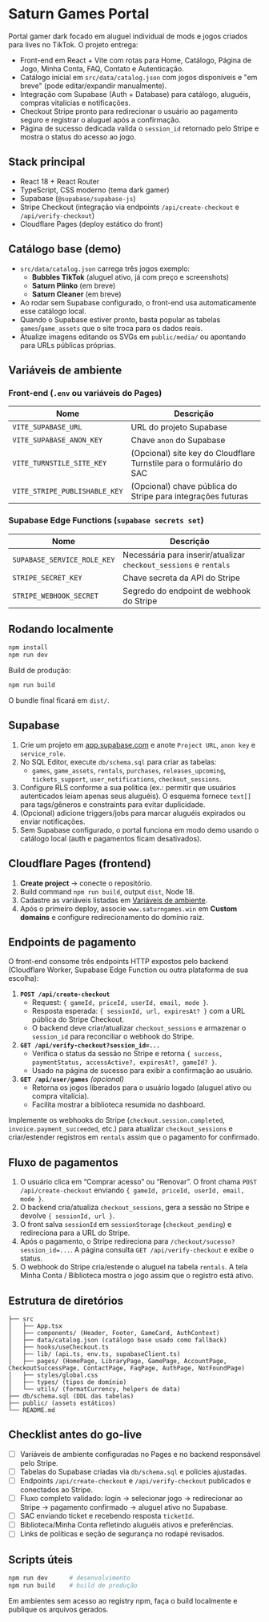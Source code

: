 # Saturn Games Portal

Portal gamer dark focado em aluguel individual de mods e jogos criados para lives no TikTok. O projeto entrega:

- Front-end em React + Vite com rotas para Home, Catálogo, Página de Jogo, Minha Conta, FAQ, Contato e Autenticação.
- Catálogo inicial em `src/data/catalog.json` com jogos disponíveis e "em breve" (pode editar/expandir manualmente).
- Integração com Supabase (Auth + Database) para catálogo, aluguéis, compras vitalícias e notificações.
- Checkout Stripe pronto para redirecionar o usuário ao pagamento seguro e registrar o aluguel após a confirmação.
- Página de sucesso dedicada valida o `session_id` retornado pelo Stripe e mostra o status do acesso ao jogo.

## Stack principal

- React 18 + React Router
- TypeScript, CSS moderno (tema dark gamer)
- Supabase (`@supabase/supabase-js`)
- Stripe Checkout (integração via endpoints `/api/create-checkout` e `/api/verify-checkout`)
- Cloudflare Pages (deploy estático do front)

## Catálogo base (demo)

- `src/data/catalog.json` carrega três jogos exemplo:
  - **Bubbles TikTok** (aluguel ativo, já com preço e screenshots)
  - **Saturn Plinko** (em breve)
  - **Saturn Cleaner** (em breve)
- Ao rodar sem Supabase configurado, o front-end usa automaticamente esse catálogo local.
- Quando o Supabase estiver pronto, basta popular as tabelas `games`/`game_assets` que o site troca para os dados reais.
- Atualize imagens editando os SVGs em `public/media/` ou apontando para URLs públicas próprias.

## Variáveis de ambiente

### Front-end (`.env` ou variáveis do Pages)

| Nome | Descrição |
| --- | --- |
| `VITE_SUPABASE_URL` | URL do projeto Supabase |
| `VITE_SUPABASE_ANON_KEY` | Chave `anon` do Supabase |
| `VITE_TURNSTILE_SITE_KEY` | (Opcional) site key do Cloudflare Turnstile para o formulário do SAC |
| `VITE_STRIPE_PUBLISHABLE_KEY` | (Opcional) chave pública do Stripe para integrações futuras |

### Supabase Edge Functions (`supabase secrets set`)

| Nome | Descrição |
| --- | --- |
| `SUPABASE_SERVICE_ROLE_KEY` | Necessária para inserir/atualizar `checkout_sessions` e `rentals` |
| `STRIPE_SECRET_KEY` | Chave secreta da API do Stripe |
| `STRIPE_WEBHOOK_SECRET` | Segredo do endpoint de webhook do Stripe |

## Rodando localmente

```bash
npm install
npm run dev
```

Build de produção:

```bash
npm run build
```

O bundle final ficará em `dist/`.

## Supabase

1. Crie um projeto em [app.supabase.com](https://app.supabase.com) e anote `Project URL`, `anon key` e `service_role`.
2. No SQL Editor, execute `db/schema.sql` para criar as tabelas:
   - `games`, `game_assets`, `rentals`, `purchases`, `releases_upcoming`, `tickets_support`, `user_notifications`, `checkout_sessions`.
3. Configure RLS conforme a sua política (ex.: permitir que usuários autenticados leiam apenas seus aluguéis). O esquema fornece `text[]` para tags/gêneros e constraints para evitar duplicidade.
4. (Opcional) adicione triggers/jobs para marcar aluguéis expirados ou enviar notificações.
5. Sem Supabase configurado, o portal funciona em modo demo usando o catálogo local (auth e pagamentos ficam desativados).

## Cloudflare Pages (frontend)

1. **Create project** → conecte o repositório.
2. Build command `npm run build`, output `dist`, Node 18.
3. Cadastre as variáveis listadas em [Variáveis de ambiente](#variáveis-de-ambiente).
4. Após o primeiro deploy, associe `www.saturngames.win` em **Custom domains** e configure redirecionamento do domínio raiz.

## Endpoints de pagamento

O front-end consome três endpoints HTTP expostos pelo backend (Cloudflare Worker, Supabase Edge Function ou outra plataforma de sua escolha):

1. **`POST /api/create-checkout`**
   - Request: `{ gameId, priceId, userId, email, mode }`.
   - Resposta esperada: `{ sessionId, url, expiresAt? }` com a URL pública do Stripe Checkout.
   - O backend deve criar/atualizar `checkout_sessions` e armazenar o `session_id` para reconciliar o webhook do Stripe.
2. **`GET /api/verify-checkout?session_id=...`**
   - Verifica o status da sessão no Stripe e retorna `{ success, paymentStatus, accessActive?, expiresAt?, gameId? }`.
   - Usado na página de sucesso para exibir a confirmação ao usuário.
3. **`GET /api/user/games`** *(opcional)*
   - Retorna os jogos liberados para o usuário logado (aluguel ativo ou compra vitalícia).
   - Facilita mostrar a biblioteca resumida no dashboard.

Implemente os webhooks do Stripe (`checkout.session.completed`, `invoice.payment_succeeded`, etc.) para atualizar `checkout_sessions` e criar/estender registros em `rentals` assim que o pagamento for confirmado.

## Fluxo de pagamentos

1. O usuário clica em “Comprar acesso” ou “Renovar”. O front chama `POST /api/create-checkout` enviando `{ gameId, priceId, userId, email, mode }`.
2. O backend cria/atualiza `checkout_sessions`, gera a sessão no Stripe e devolve `{ sessionId, url }`.
3. O front salva `sessionId` em `sessionStorage` (`checkout_pending`) e redireciona para a URL do Stripe.
4. Após o pagamento, o Stripe redireciona para `/checkout/sucesso?session_id=...`. A página consulta `GET /api/verify-checkout` e exibe o status.
5. O webhook do Stripe cria/estende o aluguel na tabela `rentals`. A tela Minha Conta / Biblioteca mostra o jogo assim que o registro está ativo.

## Estrutura de diretórios

```
├── src
│   ├── App.tsx
│   ├── components/ (Header, Footer, GameCard, AuthContext)
│   ├── data/catalog.json (catálogo base usado como fallback)
│   ├── hooks/useCheckout.ts
│   ├── lib/ (api.ts, env.ts, supabaseClient.ts)
│   ├── pages/ (HomePage, LibraryPage, GamePage, AccountPage, CheckoutSuccessPage, ContactPage, FaqPage, AuthPage, NotFoundPage)
│   ├── styles/global.css
│   ├── types/ (tipos de domínio)
│   └── utils/ (formatCurrency, helpers de data)
├── db/schema.sql (DDL das tabelas)
├── public/ (assets estáticos)
└── README.md
```

## Checklist antes do go-live

- [ ] Variáveis de ambiente configuradas no Pages e no backend responsável pelo Stripe.
- [ ] Tabelas do Supabase criadas via `db/schema.sql` e policies ajustadas.
- [ ] Endpoints `/api/create-checkout` e `/api/verify-checkout` publicados e conectados ao Stripe.
- [ ] Fluxo completo validado: login → selecionar jogo → redirecionar ao Stripe → pagamento confirmado → aluguel ativo no Supabase.
- [ ] SAC enviando ticket e recebendo resposta `ticketId`.
- [ ] Biblioteca/Minha Conta refletindo aluguéis ativos e preferências.
- [ ] Links de políticas e seção de segurança no rodapé revisados.

## Scripts úteis

```bash
npm run dev      # desenvolvimento
npm run build    # build de produção
```

Em ambientes sem acesso ao registry npm, faça o build localmente e publique os arquivos gerados.
